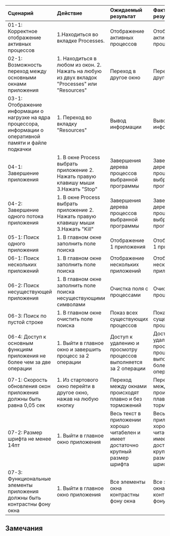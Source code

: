 |Cценарий|Действие|Ожидаемый результат|Фактический результат| Оценка|
|:---|:---|:---|:---|:---|
|01-1: Корректное отображение активных процессов | 1.Находиться во вкладке Processes.| Отображение активных процессов | Отображение активных процессов | |
|02-1: Возможность переход между основными окнами приложения | 1. Находиться в любом из окон. 2. Нажать на любую из двух вкладок "Processes" или "Resources" | Переход в другое окно |Переход в другое окно||
|03-1: Отображение информации о нагрузке на ядра процессора, информации о оперативной памяти и файле подкачки | 1. Переход во вкладку "Resources"|Вывод информации|Вывод информации||
|04-1: Завершение приложения | 1. В окне Process выбрать приложение 2. Нажать правую клавишу мыши 3.Нажать "Stop"| Завершения дерева процессов выбранной программы |Завершения дерева процессов выбранной программы||
|04-2: Завершение одного потока приложения | 1. В окне Process выбрать приложение 2. Нажать правую клавишу мыши 3.Нажать "Kill"| Завершения дерева процессов выбранной программы |Завершения дерева процессов выбранной программы||
|05-1: Поиск одного приложения | 1. В главном окне заполнить поле поиска | Отображение 1 приложения |Отображение 1 приложения||
|06-1: Поиск нескольких приложений | 1. В главном окне заполнить поле поиска| Отображение нескольких приложений |Отображение нескольких приложений |
|06-2: Поиск несуществующей приложения | 1. В главном окне заполнить поле поиска несуществующими символами| Очистка поля с процессами |Очистка поля с процессами| |
|06-3: Поиск по пустой строке | 1. В главном окне очистить поле поиска| Показ всех существующих процессов |Показ всех существующих процессов| |
|06-4: Доступ к основным функциям приложения не более чем за две операции | 1. Выйти в главное окно и завершить процесс за 2 операции | Доступ к удалению и просмотру процессов выполняется за 2 операции |Доступ к удалению и просмотру процессов выполняется более чем за 2 операции||
|07-1: Скорость обновления окон приложения должны быть равна 0,05 сек | 1. Из стартового окно перейти в другое окно, нажав на любую кнопку | Переход между окнами происходят плавно и без торможений |Переход между окнами происходят плавно и без торможений| |
|07-2: Размер шрифта не менее 14пт | 1. Выйти в главное окно приложения | Весь текст в приложении хорошо читабелен и имеет достаточно крупный размер шрифта |Весь текст в приложении хорошо читабелен и имеет достаточно крупный размер шрифта| |
|07-3: Функциональные элементы приложения должны быть контрастны фону окна | 1. Выйти в главное окно приложения | Все элементы окна контрастны фону окна |Все элементы окна контрастны фону окна| |

## Замечания
